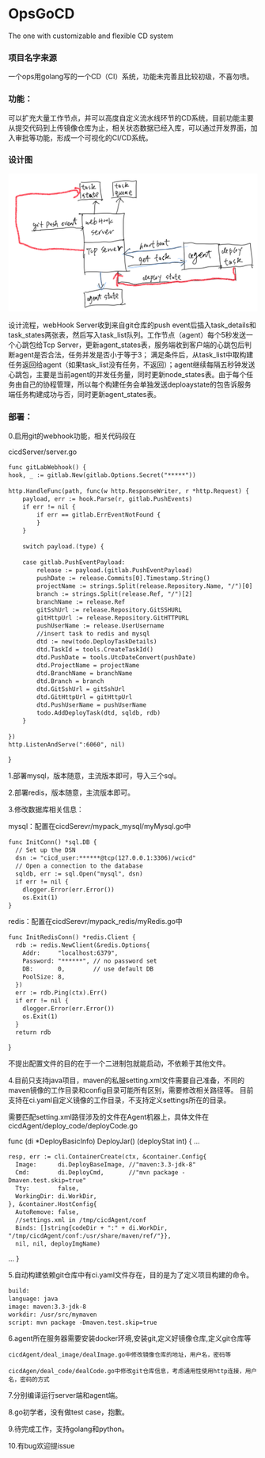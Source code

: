 # OpsGoCD
The one with customizable and flexible CD system


### 项目名字来源
 
一个ops用golang写的一个CD（CI）系统，功能未完善且比较初级，不喜勿喷。

### 功能：

可以扩充大量工作节点，并可以高度自定义流水线环节的CD系统，目前功能主要从提交代码到上传镜像仓库为止，相关状态数据已经入库，可以通过开发界面，加入审批等功能，形成一个可视化的CI/CD系统。

### 设计图

![Image text](https://github.com/weichenqi/OpsGoCD/blob/main/a.png)

设计流程，webHook Server收到来自git仓库的push event后插入task_details和task_states两张表，然后写入task_list队列。工作节点（agent）每个5秒发送一个心跳包给Tcp Server，更新agent_states表，服务端收到客户端的心跳包后判断agent是否合法，任务并发是否小于等于3；
满足条件后，从task_list中取构建任务返回给agent（如果task_list没有任务，不返回）；agent继续每隔五秒钟发送心跳包，主要是当前agent的并发任务量，同时更新node_states表。由于每个任务由自己的协程管理，所以每个构建任务会单独发送deploaystate的包告诉服务端任务构建成功与否，同时更新agent_states表。



     
### 部署：
  0.启用git的webhook功能，相关代码段在
  
  cicdServer/server.go
  
    func gitLabWebhook() {
	hook, _ := gitlab.New(gitlab.Options.Secret("*****"))

	http.HandleFunc(path, func(w http.ResponseWriter, r *http.Request) {
		payload, err := hook.Parse(r, gitlab.PushEvents)
		if err != nil {
			if err == gitlab.ErrEventNotFound {
			}
		}

		switch payload.(type) {

		case gitlab.PushEventPayload:
			release := payload.(gitlab.PushEventPayload)
			pushDate := release.Commits[0].Timestamp.String()
			projectName := strings.Split(release.Repository.Name, "/")[0]
			branch := strings.Split(release.Ref, "/")[2]
			branchName := release.Ref
			gitSshUrl := release.Repository.GitSSHURL
			gitHttpUrl := release.Repository.GitHTTPURL
			pushUserName := release.UserUsername
			//insert task to redis and mysql
			dtd := new(todo.DeployTaskDetails)
			dtd.TaskId = tools.CreateTaskId()
			dtd.PushDate = tools.UtcDateConvert(pushDate)
			dtd.ProjectName = projectName
			dtd.BranchName = branchName
			dtd.Branch = branch
			dtd.GitSshUrl = gitSshUrl
			dtd.GitHttpUrl = gitHttpUrl
			dtd.PushUserName = pushUserName
			todo.AddDeployTask(dtd, sqldb, rdb)
		}

	})
	http.ListenAndServe(":6060", nil)
}
  
  
  1.部署mysql，版本随意，主流版本即可，导入三个sql。
  
  2.部署redis，版本随意，主流版本即可。
  
  3.修改数据库相关信息：
  
  mysql：配置在cicdSerevr/mypack_mysql/myMysql.go中

    func InitConn() *sql.DB {
      // Set up the DSN
      dsn := "cicd_user:******@tcp(127.0.0.1:3306)/wcicd"
      // Open a connection to the database
      sqldb, err := sql.Open("mysql", dsn)
      if err != nil {
        dlogger.Error(err.Error())
        os.Exit(1)
    }
  
  
  redis：配置在cicdSerevr/mypack_redis/myRedis.go中
  
    func InitRedisConn() *redis.Client {
      rdb := redis.NewClient(&redis.Options{
        Addr:     "localhost:6379",
        Password: "******", // no password set
        DB:       0,        // use default DB
        PoolSize: 8,
      })
      err := rdb.Ping(ctx).Err()
      if err != nil {
        dlogger.Error(err.Error())
        os.Exit(1)
      }
      return rdb
  }
  
  
  不提出配置文件的目的在于一个二进制包就能启动，不依赖于其他文件。
  
  4.目前只支持java项目，maven的私服setting.xml文件需要自己准备，不同的maven镜像的工作目录和config目录可能所有区别，需要修改相关路径等。
  目前支持在ci.yaml自定义镜像的工作目录，不支持定义settings所在的目录。
  
  需要匹配setting.xml路径涉及的文件在Agent机器上，具体文件在cicdAgent/deploy_code/deployCode.go
  
  func (di *DeployBasicInfo) DeployJar() (deployStat int) {
  ...

    resp, err := cli.ContainerCreate(ctx, &container.Config{
      Image:      di.DeployBaseImage, //"maven:3.3-jdk-8"
      Cmd:        di.DeployCmd,       //"mvn package -Dmaven.test.skip=true"
      Tty:        false,
      WorkingDir: di.WorkDir,
    }, &container.HostConfig{
      AutoRemove: false,
      //settings.xml in /tmp/cicdAgent/conf
      Binds: []string{codeDir + ":" + di.WorkDir, "/tmp/cicdAgent/conf:/usr/share/maven/ref/"}},
      nil, nil, deployImgName)
 ...
	}
  
  5.自动构建依赖git仓库中有ci.yaml文件存在，目的是为了定义项目构建的命令。
  
    build:
    language: java
    image: maven:3.3-jdk-8
    workdir: /usr/src/mymaven
    script: mvn package -Dmaven.test.skip=true
    
    
  6.agent所在服务器需要安装docker环境,安装git,定义好镜像仓库,定义git仓库等
  
    cicdAgent/deal_image/dealImage.go中修改镜像仓库的地址，用户名，密码等
    
    cicdAgen/deal_code/dealCode.go中修改git仓库信息，考虑通用性使用http连接，用户名，密码的方式
  
  
  7.分别编译运行server端和agent端。
  
  
  8.go初学者，没有做test case，抱歉。
  
  9.待完成工作，支持golang和python。
  
  10.有bug欢迎提issue

  
